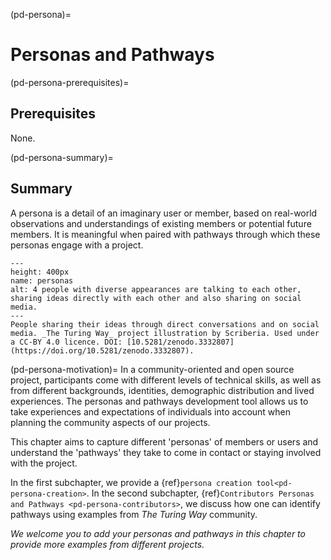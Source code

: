 (pd-persona)=
# Personas and Pathways

(pd-persona-prerequisites)=
## Prerequisites
None. 

(pd-persona-summary)=
## Summary
A persona is a detail of an imaginary user or member, based on real-world observations and understandings of existing members or potential future members.
It is meaningful when paired with pathways through which these personas engage with a project.

```{figure} ../../../figures/personas.svg
---
height: 400px
name: personas
alt: 4 people with diverse appearances are talking to each other, sharing ideas directly with each other and also sharing on social media.
---
People sharing their ideas through direct conversations and on social media. _The Turing Way_ project illustration by Scriberia. Used under a CC-BY 4.0 licence. DOI: [10.5281/zenodo.3332807](https://doi.org/10.5281/zenodo.3332807).
```


(pd-persona-motivation)=
In a community-oriented and open source project, participants come with different levels of technical skills, as well as from different backgrounds, identities, demographic distribution and lived experiences.
The personas and pathways development tool allows us to take experiences and expectations of individuals into account when planning the community aspects of our projects.

This chapter aims to capture different 'personas' of members or users and understand the 'pathways' they take to come in contact or staying involved with the project.

In the first subchapter, we provide a {ref}`persona creation tool<pd-persona-creation>`.
In the second subchapter, {ref}`Contributors Personas and Pathways <pd-persona-contributors>`, we discuss how one can identify pathways using examples from _The Turing Way_ community.

*We welcome you to add your personas and pathways in this chapter to provide more examples from different projects.*

